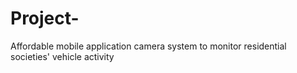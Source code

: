 # Project-
Affordable mobile  application camera system  to monitor residential  societies' vehicle activity
